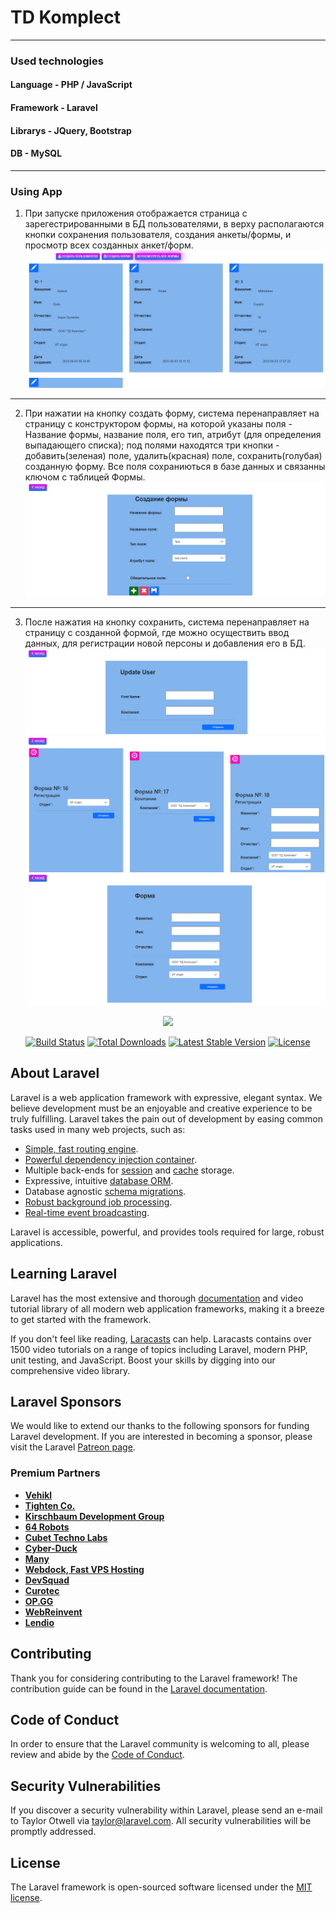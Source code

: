 # TD Komplect
____
### Used technologies
#### Language - PHP / JavaScript
#### Framework - Laravel
#### Librarys - JQuery, Bootstrap
#### DB - MySQL
____
### Using App 
1) При запуске приложения отображается страница с зарегестрированными в БД пользователями, в верху располагаются кнопки сохранения пользователя, создания анкеты/формы, и просмотр всех созданных анкет/форм.
![Start page of Application](https://github.com/bembel1993/imgForDiplom/blob/main/1php.png)
____
2) При нажатии на кнопку создать форму, система перенаправляет на страницу с конструктором формы, на которой указаны поля - Название формы, название поля, его тип, атрибут (для определения выпадающего списка); под полями находятся три кнопки - добавить(зеленая) поле, удалить(красная) поле, сохранить(голубая) созданную форму. Все поля сохраниються в базе данных и связанны ключом с таблицей Формы. 
![Start page of Application](https://github.com/bembel1993/imgForDiplom/blob/main/2php.png)
____
3) После нажатия на кнопку сохранить, система перенаправляет на страницу с созданной формой, где можно осуществить ввод данных, для регистрации новой персоны и добавления его в БД.
![Start page of Application](https://github.com/bembel1993/imgForDiplom/blob/main/3php.png)
![Start page of Application](https://github.com/bembel1993/imgForDiplom/blob/main/4php.png)
![Start page of Application](https://github.com/bembel1993/imgForDiplom/blob/main/5php.png)

<p align="center"><a href="https://laravel.com" target="_blank"><img src="https://raw.githubusercontent.com/laravel/art/master/logo-lockup/5%20SVG/2%20CMYK/1%20Full%20Color/laravel-logolockup-cmyk-red.svg" width="400"></a></p>

<p align="center">
<a href="https://travis-ci.org/laravel/framework"><img src="https://travis-ci.org/laravel/framework.svg" alt="Build Status"></a>
<a href="https://packagist.org/packages/laravel/framework"><img src="https://img.shields.io/packagist/dt/laravel/framework" alt="Total Downloads"></a>
<a href="https://packagist.org/packages/laravel/framework"><img src="https://img.shields.io/packagist/v/laravel/framework" alt="Latest Stable Version"></a>
<a href="https://packagist.org/packages/laravel/framework"><img src="https://img.shields.io/packagist/l/laravel/framework" alt="License"></a>
</p>

## About Laravel

Laravel is a web application framework with expressive, elegant syntax. We believe development must be an enjoyable and creative experience to be truly fulfilling. Laravel takes the pain out of development by easing common tasks used in many web projects, such as:

- [Simple, fast routing engine](https://laravel.com/docs/routing).
- [Powerful dependency injection container](https://laravel.com/docs/container).
- Multiple back-ends for [session](https://laravel.com/docs/session) and [cache](https://laravel.com/docs/cache) storage.
- Expressive, intuitive [database ORM](https://laravel.com/docs/eloquent).
- Database agnostic [schema migrations](https://laravel.com/docs/migrations).
- [Robust background job processing](https://laravel.com/docs/queues).
- [Real-time event broadcasting](https://laravel.com/docs/broadcasting).

Laravel is accessible, powerful, and provides tools required for large, robust applications.

## Learning Laravel

Laravel has the most extensive and thorough [documentation](https://laravel.com/docs) and video tutorial library of all modern web application frameworks, making it a breeze to get started with the framework.

If you don't feel like reading, [Laracasts](https://laracasts.com) can help. Laracasts contains over 1500 video tutorials on a range of topics including Laravel, modern PHP, unit testing, and JavaScript. Boost your skills by digging into our comprehensive video library.

## Laravel Sponsors

We would like to extend our thanks to the following sponsors for funding Laravel development. If you are interested in becoming a sponsor, please visit the Laravel [Patreon page](https://patreon.com/taylorotwell).

### Premium Partners

- **[Vehikl](https://vehikl.com/)**
- **[Tighten Co.](https://tighten.co)**
- **[Kirschbaum Development Group](https://kirschbaumdevelopment.com)**
- **[64 Robots](https://64robots.com)**
- **[Cubet Techno Labs](https://cubettech.com)**
- **[Cyber-Duck](https://cyber-duck.co.uk)**
- **[Many](https://www.many.co.uk)**
- **[Webdock, Fast VPS Hosting](https://www.webdock.io/en)**
- **[DevSquad](https://devsquad.com)**
- **[Curotec](https://www.curotec.com/services/technologies/laravel/)**
- **[OP.GG](https://op.gg)**
- **[WebReinvent](https://webreinvent.com/?utm_source=laravel&utm_medium=github&utm_campaign=patreon-sponsors)**
- **[Lendio](https://lendio.com)**

## Contributing

Thank you for considering contributing to the Laravel framework! The contribution guide can be found in the [Laravel documentation](https://laravel.com/docs/contributions).

## Code of Conduct

In order to ensure that the Laravel community is welcoming to all, please review and abide by the [Code of Conduct](https://laravel.com/docs/contributions#code-of-conduct).

## Security Vulnerabilities

If you discover a security vulnerability within Laravel, please send an e-mail to Taylor Otwell via [taylor@laravel.com](mailto:taylor@laravel.com). All security vulnerabilities will be promptly addressed.

## License

The Laravel framework is open-sourced software licensed under the [MIT license](https://opensource.org/licenses/MIT).
